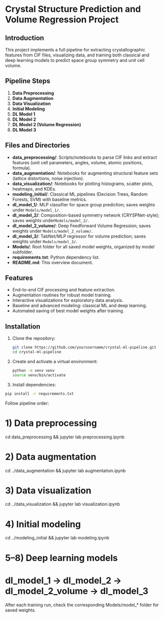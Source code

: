 # Crystal Structure Prediction and Volume Regression Project

## Introduction
This project implements a full pipeline for extracting crystallographic features from CIF files, visualizing data, and training both classical and deep learning models to predict space group symmetry and unit cell volume.

## Pipeline Steps
1) **Data Preprocessing**
2) **Data Augmentation**
3) **Data Visualization**
4) **Initial Modeling**
5) **DL Model 1**
6) **DL Model 2**
7) **DL Model 2 (Volume Regression)**
8) **DL Model 3**

## Files and Directories
- **data_preprocessing/**: Scripts/notebooks to parse CIF links and extract features (unit cell parameters, angles, volume, atomic positions, formula).
- **data_augmentation/**: Notebooks for augmenting structural feature sets (lattice distortions, noise injection).
- **data_visualization/**: Notebooks for plotting histograms, scatter plots, heatmaps, and KDEs.
- **modeling_initial/**: Classical ML pipelines (Decision Trees, Random Forests, SVM) with baseline metrics.
- **dl_model_1/**: MLP classifier for space group prediction; saves weights under `Models/model_1/`.
- **dl_model_2/**: Composition-based symmetry network (CRYSPNet-style); saves weights under`Models/model_2/`.
- **dl_model_2_volume/**: Deep Feedforward Volume Regression; saves weights under `Models/model_2_volume/`.
- **dl_model_3/**:  TabNet/MLP regressor for volume prediction; saves weights under `Models/model_3/`.
- **Models/**: Root folder for all saved model weights, organized by model subfolder.
- **requirements.txt**: Python dependency list.
- **README.md**: This overview document.

## Features
- End-to-end CIF processing and feature extraction.
- Augmentation routines for robust model training.
- Interactive visualizations for exploratory data analysis.
- Baseline and advanced modeling: classical ML and deep learning.
- Automated saving of best model weights after training.

## Installation
1. Clone the repository:
   ```bash
   git clone https://github.com/yourusername/crystal-ml-pipeline.git
   cd crystal-ml-pipeline

2. Create and activate a virtual environment:
   ```bash
   python -m venv venv
   source venv/bin/activate
   
3. Install dependencies:
  ```bash
  pip install -r requirements.txt
  ```
Follow pipeline order:

# 1) Data preprocessing
cd data_preprocessing && jupyter lab preprocessing.ipynb

# 2) Data augmentation
cd ../data_augmentation && jupyter lab augmentation.ipynb

# 3) Data visualization
cd ../data_visualization && jupyter lab visualization.ipynb

# 4) Initial modeling
cd ../modeling_initial && jupyter lab modeling.ipynb

# 5–8) Deep learning models
# dl_model_1 → dl_model_2 → dl_model_2_volume → dl_model_3

After each training run, check the corresponding Models/model_* folder for saved weights.
